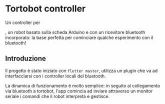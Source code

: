 # Tortobot controller

Un controller per 

[tortobot]: http://greensystemtech.com/index.php/tortobot/

, un robot basato sulla scheda Arduino e con un ricevitore bluetooth incorporato: la base perfetta per cominciare qualche esperimento con il bluetooth!

## Introduzione

Il progetto è stato iniziato con `flutter master`, utilizza un plugin che va ad interfacciarsi con i controller locali del bluetooth.

La dinamica di funzionamento è molto semplice: in seguito al collegamento via bluetooth a tortobot, l'app comincia ad inviare attraverso un monitor seriale i comandi che il robot interpreta e gestisce.